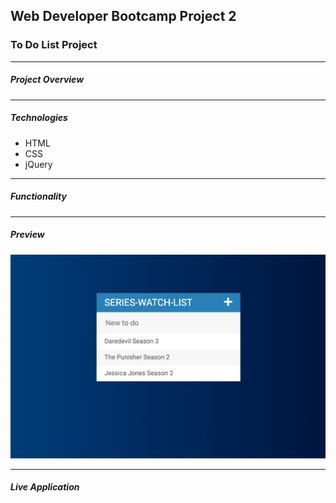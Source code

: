 ## Web Developer Bootcamp Project 2

### To Do List Project

---

##### Project Overview

---

##### Technologies

* HTML
* CSS
* jQuery

---

##### Functionality

---

##### Preview

![preview](https://github.com/CameronPaton/Images-Portfolio/blob/master/to_do_list_app.png?raw=true)

---

##### Live Application

